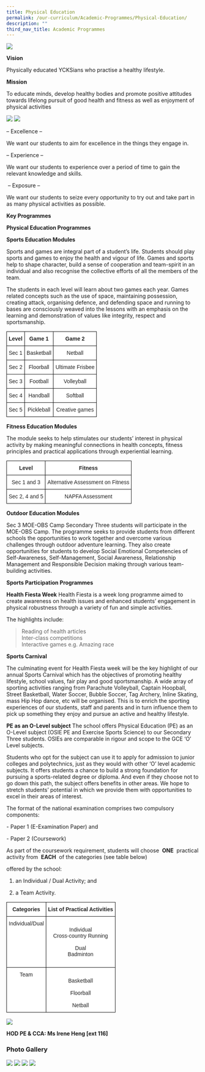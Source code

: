 ```yaml
---
title: Physical Education
permalink: /our-curriculum/Academic-Programmes/Physical-Education/
description: ""
third_nav_title: Academic Programmes
---
```

![](/images/Our%20Curriculum/Academic%20Programmes/Physical%20Education/P1.jpg)

**Vision**  

Physically educated YCKSians who practise a healthy lifestyle. 

  

****Mission****  

To educate minds, develop healthy bodies and promote positive attitudes towards lifelong pursuit of good health and fitness as well as enjoyment of physical activities

![](/images/Our%20Curriculum/Academic%20Programmes/Physical%20Education/P2.gif)
![](/images/Our%20Curriculum/Academic%20Programmes/Physical%20Education/P3.gif)

– Excellence – 

We want our students to aim for excellence in the things they engage in. 

  

– Experience – 

We want our students to experience over a period of time to gain the relevant knowledge and skills.

  

 – Exposure – 

We want our students to seize every opportunity to try out and take part in as many physical activities as possible. 

  

**Key Programmes** 

  



**Physical Education Programmes**



**Sports Education Modules** 

Sports and games are integral part of a student’s life. Students should play sports and games to enjoy the health and vigour of life. Games and sports help to shape character, build a sense of cooperation and team-spirit in an individual and also recognise the collective efforts of all the members of the team.   

  

The students in each level will learn about two games each year. Games related concepts such as the use of space, maintaining possession, creating attack, organising defence, and defending space and running to bases are consciously weaved into the lessons with an emphasis on the learning and demonstration of values like integrity, respect and sportsmanship.

<style type="text/css">
.tg  {border-collapse:collapse;border-spacing:0;}
.tg td{border-color:black;border-style:solid;border-width:1px;font-family:Arial, sans-serif;font-size:14px;
  overflow:hidden;padding:10px 5px;word-break:normal;}
.tg th{border-color:black;border-style:solid;border-width:1px;font-family:Arial, sans-serif;font-size:14px;
  font-weight:normal;overflow:hidden;padding:10px 5px;word-break:normal;}
.tg .tg-4ufn{background-color:#FFF;color:#222;font-weight:bold;text-align:center;vertical-align:top}
.tg .tg-lygy{background-color:#FFF;color:#222;text-align:center;vertical-align:top}
</style>
<table class="tg">
<thead>
  <tr>
    <th class="tg-4ufn"><span style="font-weight:bolder">Level</span></th>
    <th class="tg-4ufn"><span style="font-weight:bolder">Game 1</span></th>
    <th class="tg-4ufn"><span style="font-weight:bolder">Game 2</span></th>
  </tr>
</thead>
<tbody>
  <tr>
    <td class="tg-lygy">Sec 1</td>
    <td class="tg-lygy">Basketball</td>
    <td class="tg-lygy">Netball</td>
  </tr>
  <tr>
    <td class="tg-lygy">Sec 2</td>
    <td class="tg-lygy">Floorball</td>
    <td class="tg-lygy">Ultimate Frisbee</td>
  </tr>
  <tr>
    <td class="tg-lygy">Sec 3</td>
    <td class="tg-lygy">Football</td>
    <td class="tg-lygy">Volleyball</td>
  </tr>
  <tr>
    <td class="tg-lygy">Sec 4</td>
    <td class="tg-lygy">Handball</td>
    <td class="tg-lygy">Softball</td>
  </tr>
  <tr>
    <td class="tg-lygy">Sec 5</td>
    <td class="tg-lygy">Pickleball</td>
    <td class="tg-lygy">Creative games</td>
  </tr>
</tbody>
</table>

**Fitness Education Modules** 

The module seeks to help stimulates our students’ interest in physical activity by making meaningful connections in health concepts, fitness principles and practical applications through experiential learning.

<style type="text/css">
.tg  {border-collapse:collapse;border-spacing:0;}
.tg td{border-color:black;border-style:solid;border-width:1px;font-family:Arial, sans-serif;font-size:14px;
  overflow:hidden;padding:10px 5px;word-break:normal;}
.tg th{border-color:black;border-style:solid;border-width:1px;font-family:Arial, sans-serif;font-size:14px;
  font-weight:normal;overflow:hidden;padding:10px 5px;word-break:normal;}
.tg .tg-4ufn{background-color:#FFF;color:#222;font-weight:bold;text-align:center;vertical-align:top}
.tg .tg-lygy{background-color:#FFF;color:#222;text-align:center;vertical-align:top}
</style>
<table class="tg">
<thead>
  <tr>
    <th class="tg-4ufn"><span style="font-weight:bolder">Level</span></th>
    <th class="tg-4ufn"><span style="font-weight:bolder">Fitness</span></th>
  </tr>
</thead>
<tbody>
  <tr>
    <td class="tg-lygy">Sec 1 and 3</td>
    <td class="tg-lygy">Alternative Assessment on Fitness</td>
  </tr>
  <tr>
    <td class="tg-lygy">Sec 2, 4 and 5</td>
    <td class="tg-lygy">NAPFA Assessment</td>
  </tr>
</tbody>
</table>

**Outdoor Education Modules** 

Sec 3 MOE-OBS Camp Secondary Three students will participate in the MOE-OBS Camp. The programme seeks to provide students from different schools the opportunities to work together and overcome various challenges through outdoor adventure learning. They also create opportunities for students to develop Social Emotional Competencies of Self-Awareness, Self-Management, Social Awareness, Relationship Management and Responsible Decision making through various team-building activities.

**Sports Participation Programmes** 

  

**Health Fiesta Week** Health Fiesta is a week long programme aimed to create awareness on health issues and enhanced students’ engagement in physical robustness through a variety of fun and simple activities. 

The highlights include: 

>Reading of health articles  
> Inter-class competitions   
> Interactive games e.g. Amazing race 

  

****Sports Carnival**** 

The culminating event for Health Fiesta week will be the key highlight of our annual Sports Carnival which has the objectives of promoting healthy lifestyle, school values, fair play and good sportsmanship. A wide array of sporting activities ranging from Parachute Volleyball, Captain Hoopball, Street Basketball, Water Soccer, Bubble Soccer, Tag Archery, Inline Skating, mass Hip Hop dance, etc will be organised. This is to enrich the sporting experiences of our students, staff and parents and in turn influence them to pick up something they enjoy and pursue an active and healthy lifestyle.

  

****PE as an O-Level subject**** The school offers Physical Education (PE) as an O-Level subject (OSIE PE and Exercise Sports Science) to our Secondary Three students. OSIEs are comparable in rigour and scope to the GCE ‘O’ Level subjects. 

  

Students who opt for the subject can use it to apply for admission to junior colleges and polytechnics, just as they would with other ‘O’ level academic subjects. It offers students a chance to build a strong foundation for pursuing a sports-related degree or diploma. And even if they choose not to go down this path, the subject offers benefits in other areas. We hope to stretch students’ potential in which we provide them with opportunities to excel in their areas of interest. 

  

The format of the national examination comprises two compulsory components: 

\- Paper 1 (E-Examination Paper) and

\- Paper 2 (Coursework) 

  

As part of the coursework requirement, students will choose  **ONE**  practical activity from  **EACH**  of the categories (see table below) 

offered by the school:

1) an Individual / Dual Activity; and 

2) a Team Activity.

<style type="text/css">
.tg  {border-collapse:collapse;border-spacing:0;}
.tg td{border-color:black;border-style:solid;border-width:1px;font-family:Arial, sans-serif;font-size:14px;
  overflow:hidden;padding:10px 5px;word-break:normal;}
.tg th{border-color:black;border-style:solid;border-width:1px;font-family:Arial, sans-serif;font-size:14px;
  font-weight:normal;overflow:hidden;padding:10px 5px;word-break:normal;}
.tg .tg-4ufn{background-color:#FFF;color:#222;font-weight:bold;text-align:center;vertical-align:top}
.tg .tg-lygy{background-color:#FFF;color:#222;text-align:center;vertical-align:top}
</style>
<table class="tg">
<thead>
  <tr>
    <th class="tg-4ufn"><span style="font-weight:bolder">Categories</span></th>
    <th class="tg-4ufn"><span style="font-weight:bolder">List of Practical Activities</span></th>
  </tr>
</thead>
<tbody>
  <tr>
    <td class="tg-lygy">Individual/Dual</td>
    <td class="tg-lygy"><br>Individual<br>Cross-country Running<br><br>Dual<br>Badminton<br><br></td>
  </tr>
  <tr>
    <td class="tg-lygy">Team</td>
    <td class="tg-lygy"><br>Basketball<br><br>Floorball<br><br>Netball</td>
  </tr>
</tbody>
</table>

![](/images/Our%20Curriculum/Academic%20Programmes/Physical%20Education/P4.gif)

**HOD PE & CCA: Ms Irene Heng \[ext 116\]**

### **Photo Gallery**

![](/images/Our%20Curriculum/Academic%20Programmes/Physical%20Education/P5.png)
![](/images/Our%20Curriculum/Academic%20Programmes/Physical%20Education/P6.png)
![](/images/Our%20Curriculum/Academic%20Programmes/Physical%20Education/P7.png)
![](/images/Our%20Curriculum/Academic%20Programmes/Physical%20Education/P8.png)